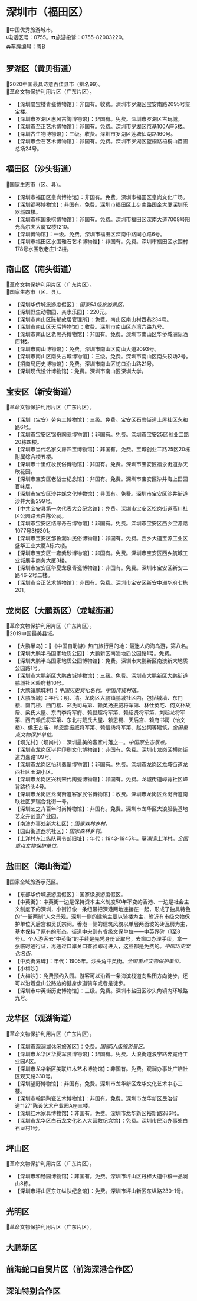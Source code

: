 # 深圳市（福田区）  
🏅中国优秀旅游城市。   
📞电话区号：0755。☎️旅游投诉：0755-82003220。   
🚘车牌编号：粤B  

## 罗湖区（黄贝街道）  
🏅2020中国最具诗意百佳县市（排名99）。   
🚩革命文物保护利用片区（广东片区）。   
* 【深圳玺宝楼青瓷博物馆】：非国有。收费。深圳市罗湖区宝安南路2095号玺宝楼。   
* 【深圳市罗湖区惠风古陶博物馆】：非国有。免费。深圳市罗湖区古玩城。   
* 【深圳市至正艺术博物馆】：非国有。免费。深圳市罗湖区京基100A座5楼。   
* 【深圳古生物博物馆】：三级。收费。深圳市罗湖区莲塘仙湖路160号。   
* 【深圳市金石艺术博物馆】：非国有。免费。深圳市罗湖区望桐路梧桐山苗圃总场24号。   
  
## 福田区（沙头街道）  
🚩国家生态市（区、县）。   
* 【深圳市福田区皇岗博物馆】：非国有。免费。深圳市福田区皇岗文化广场。   
* 【深圳钢琴博物馆】：非国有。免费。深圳市福田区上步南路国企大厦深圳乐器城四楼。   
* 【深圳市棋国象棋博物馆】：非国有。免费。深圳市福田区深南大道7008号阳光高尔夫大厦12楼1210。   
* 【深圳博物馆】：一级。免费。深圳市福田区深南中路同心路6号。   
* 【深圳市福田区水围雅石艺术博物馆】：非国有。免费。深圳市福田区水围村178号水围敬老庄1-2楼。   

## 南山区（南头街道）  
🚩革命文物保护利用片区（广东片区）。   
🚩国家生态市（区、县）。   
* 【深圳华侨城旅游度假区】：*国家5A级旅游景区。*  
* 【深圳野生动物园、亲水乐园】：220元。   
* 【深圳市南山区陈郁故居管理所】：免费。南山区南山村西巷234号。   
* 【深圳市南山区天后博物馆】：收费。深圳市南山区赤湾六路九号。   
* 【深圳市南山区老黑茶博物馆】：非国有。免费。深圳市南山区华侨城洲际酒店1楼。   
* 【深圳市南山博物馆】：免费。深圳市南山区南山大道2093号。   
* 【深圳市南山区南头古城博物馆】：三级。免费。深圳市南山区南头较场2号。   
* 【招商局历史博物馆】：免费。深圳市南山区蛇口沿山路21号。   
* 【深圳现代设计博物馆】：免费。深圳市南山区深圳大学。   

## 宝安区（新安街道）  
🚩革命文物保护利用片区（广东片区）。   
* 【深圳（宝安）劳务工博物馆】：三级。免费。宝安区石岩街道上屋社区永和路6号。   
* 【深圳市宝安区锦舟陶瓷博物馆】：非国有。免费。深圳市宝安25区创业二路20栋四楼。   
* 【深圳市当代名家文房四宝博物馆】：非国有。免费。宝城创业二路25区20栋附属综合楼五楼。   
* 【深圳市十里红妆民俗博物馆】：非国有。免费。深圳市宝安区福永街道办天欣花园。   
* 【深圳市宝安区老战士纪念馆】：非国有。免费。深圳市宝安区沙井海上田园百味居。   
* 【深圳市宝安区沙井蚝文化博物馆】：非国有。免费。深圳市宝安区沙井街道沙井大街299号。   
* 【中共宝安县第一次代表大会纪念馆】：免费。深圳市宝安区松岗街道燕川社区公园路素白陈公祠。   
* 【深圳市宝安区结缘奇石博物馆】：非国有。免费。深圳市宝安区西乡宝源路1077号3楼301。   
* 【深圳市宝安区邹鲁潮汕民俗博物馆】：非国有。免费。西乡大道宝源工业区盛华工业大厦A栋六楼。   
* 【深圳市宝安区一雍紫砂博物馆】：非国有。免费。深圳市宝安区西乡航城工业城展丰商务大厦3楼。   
* 【深圳市宝安区华夏龙泉青瓷博物馆】：非国有。免费。深圳市宝安区新安二路46-2号二楼。   
* 【深圳市合正艺术博物馆】：非国有。免费。深圳市宝安区新安中洲华府七栋201。   

## 龙岗区（大鹏新区）（龙城街道）  
🚩革命文物保护利用片区（广东片区）。   
🏅2019中国最美县域。   
* 【大鹏半岛】：🧾《中国自助游》热门旅行目的地：最迷人的海岛游，第八名。   
* 【深圳大鹏半岛国家地质公园】：大鹏新区南澳地质公园路1号。免费。   
* 【深圳大鹏半岛国家地质公园博物馆】：免费。深圳市大鹏新区南澳新大地质公园路1号。   
* 【深圳市大鹏新区大鹏古城博物馆】：三级。免费。深圳市大鹏新区大鹏街道鹏城社区赖府巷10号。   
* 【大鹏镇鹏城村】：*中国历史文化名村。中国传统村落。*  
* 【大鹏所城】：年代：明、清。龙岗区大鹏镇鹏城社区内，包括城墙、东门楼、南门楼、西门楼、郑氏司马第、赖英扬振威将军第、林仕英宅、何文朴故居、梁氏大屋、东门李将军府、赖世超将军第、赖绍贤将军第、刘起龙将军第、西门赖氏将军第、东北村戴氏大屋、赖恩锡、天后宫、赖府书房（怡文楼）、侯王古庙、赖恩爵振威将军第、赖信扬将军第、赵公祠等建筑。*全国重点文物保护单位。*       
 * 【坝光村】（坝岗村）：深圳最美的客家村落之一。*中国原生态景点。*  
* 【深圳市龙岗区毕昇印刷文化博物馆】：非国有。免费。深圳市龙岗区横岗街道力嘉路109号。   
* 【深圳市龙岗区怡利翡翠博物馆】：非国有。免费。深圳市龙岗区龙城街道龙西社区玉湖小区。   
* 【深圳市龙岗区兴利宋代陶瓷博物馆】：非国有。免费。龙城街道嶂背社区嶂背路桥头4号。   
* 【深圳市龙岗区龙岗街道客家民俗博物馆】：收费。深圳市龙岗区龙岗街道南联社区罗瑞合北街一号。   
* 【深圳艺之卉百年时尚博物馆】：非国有。免费。深圳市龙华区大浪服装基地艺之卉创意产业园。   
* 【南澳办事处新大社区】：*国家森林乡村。*  
* 【园山街道西坑社区】：*国家森林乡村。*  
* 【土洋村东江纵队司令部旧址】：年代：1943-1945年。葵涌镇土洋村。*全国重点文物保护单位。*  

## 盐田区（海山街道）  
🚩国家全域旅游示范区。   
* 【东部华侨城旅游度假区】：国家级旅游度假区。   
* 【中英街】：中英街一边是保持资本主义制度50年不变的香港、一边是社会主义制度下的深圳，小街好像一条纽带把深港两地连接在一起，形成了独具特色的“一街两制”人文景观。深圳一侧的建筑主要以骑楼为主，附近有市级文物保护单位天后宫和吴氏宗祠。香港一侧的建筑风貌以单层两面坡的砖瓦房为主，基本保持了原有的形态，街道中央则有省级文保单位——中英界碑（1至8号）。个人游客去“中英街”的手续是先凭身份证取号，去窗口办理手续，拿一张临时通行证，再通过口岸关口查验即可进入，这些都是免费的。*中国历史文化名街。*  
* 【中英街界碑】：年代：1905年。沙头角中英街。*全国重点文物保护单位。*  
* 【小梅沙】  
* 【大梅沙】：免费预约入园。游客可以沿着一条海滨栈道向盐田方向徒步，还可以沿着盘山公路边的健身步道骑车或者是徒步。   
* 【深圳市中英街历史博物馆】：三级。免费。深圳市盐田区沙头角镇内环城路九号。   
  
## 龙华区（观湖街道）  
🚩革命文物保护利用片区（广东片区）。   
* 【深圳市观澜湖休闲旅游区】：免费。*国家5A级旅游景区。*  
* 【深圳市龙华区华夏军装博物馆】：非国有。免费。大浪街道浪宁路奔霓诗工业园A区。   
* 【深圳市龙华新区美联红木艺术博物馆】：非国有。免费。观澜办事处广培社区观天路330号。   
* 【深圳望野博物馆】：非国有。免费。深圳市龙华新区龙华文化艺术中心三楼。   
* 【深圳市翰熙陶瓷艺术博物馆】：非国有。免费。深圳市龙华新区民治街道“127”陈设艺术产业园A座三楼。   
* 【深圳红木家具博物馆】：非国有。免费。深圳市龙华新区裕新路286号。   
* 【深圳市龙华区白石龙文化名人大营救纪念馆】：免费。深圳市民治办事处白石龙村1号。   
  
## 坪山区  
🚩革命文物保护利用片区（广东片区）。   
* 【深圳市和畅园博物馆】：非国有。免费。深圳市坪山区丹梓大道中粮一品澜山8栋。   
* 【深圳市坪山区东江纵队纪念馆】：免费。深圳市坪山新区东纵路230-1号。   
  
## 光明区  
🚩革命文物保护利用片区（广东片区）。   
  
## 大鹏新区    

## 前海蛇口自贸片区（前海深港合作区）  

## 深汕特别合作区 